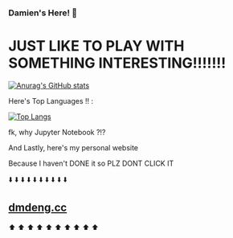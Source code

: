 ### Damien's Here! 👋

<!--
**MD-20880/MD-20880** is a ✨ _special_ ✨ repository because its `README.md` (this file) appears on your GitHub profile.

Here are some ideas to get you started:

- 🔭 I’m currently working on ...
- 🌱 I’m currently learning ...
- 👯 I’m looking to collaborate on ...
- 🤔 I’m looking for help with ...
- 💬 Ask me about ...
- 📫 How to reach me: ...
- 😄 Pronouns: ...
- ⚡ Fun fact: ...
-->
# JUST LIKE TO PLAY WITH SOMETHING INTERESTING!!!!!!!

[![Anurag's GitHub stats](https://github-readme-stats.vercel.app/api?username=MD-20880)](https://github.com/anuraghazra/github-readme-stats)

Here's Top Languages !! :



[![Top Langs](https://github-readme-stats.vercel.app/api/top-langs/?username=MD-20880)](https://github.com/anuraghazra/github-readme-stats)


fk, why Jupyter Notebook ?!?



And Lastly, here's my personal website

Because I haven't DONE it so PLZ DONT CLICK IT

⬇️ ⬇️ ⬇️ ⬇️ ⬇️ ⬇️ ⬇️ ⬇️ ⬇️ ⬇️ 

##  **[dmdeng.cc](dmdeng.cc)**

⬆️ ⬆️ ⬆️ ⬆️ ⬆️ ⬆️ ⬆️ ⬆️ ⬆️ ⬆️
